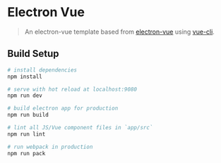 # Electron Vue

> An electron-vue template based from [electron-vue](https://github.com/SimulatedGREG/electron-vue) using [vue-cli](https://github.com/vuejs/vue-cli).

## Build Setup

``` bash
# install dependencies
npm install

# serve with hot reload at localhost:9080
npm run dev

# build electron app for production
npm run build

# lint all JS/Vue component files in `app/src`
npm run lint

# run webpack in production
npm run pack
```
